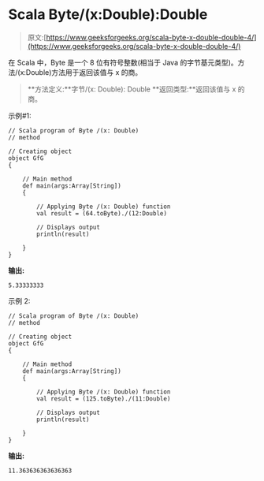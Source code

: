 # Scala Byte/(x:Double):Double

> 原文:[https://www.geeksforgeeks.org/scala-byte-x-double-double-4/](https://www.geeksforgeeks.org/scala-byte-x-double-double-4/)

在 Scala 中，Byte 是一个 8 位有符号整数(相当于 Java 的字节基元类型)。方法/(x:Double)方法用于返回该值与 x 的商。

> **方法定义:**字节/(x: Double): Double
> **返回类型:**返回该值与 x 的商。

示例#1:

```
// Scala program of Byte /(x: Double)
// method 

// Creating object 
object GfG 
{ 

    // Main method 
    def main(args:Array[String]) 
    { 

        // Applying Byte /(x: Double) function 
        val result = (64.toByte)./(12:Double) 

        // Displays output 
        println(result) 

    } 
} 
```

**输出:**

```
5.33333333
```

示例 2:

```
// Scala program of Byte /(x: Double)
// method 

// Creating object 
object GfG 
{ 

    // Main method 
    def main(args:Array[String]) 
    { 

        // Applying Byte /(x: Double) function 
        val result = (125.toByte)./(11:Double) 

        // Displays output 
        println(result) 

    } 
} 
```

**输出:**

```
11.363636363636363
```